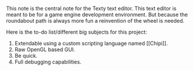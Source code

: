 This note is the central note for the Texty text editor. 
This text editor is meant to be for a game engine development environment.
But because the roundabout path is always more fun a reinvention of the wheel is needed. 

Here is the to-do list/different big subjects for this project:
1) Extendable using a custom scripting language named [[Chipi]].
2) Raw OpenGL based GUI.
3) Be quick.
4) Full debugging capabilities.